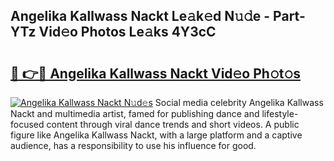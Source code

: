 ## Angelika Kallwass Nackt Le𝚊k𝚎d N𝚞𝚍e - Part-YTz Vid𝚎o Photos Le𝚊ks 4Y3cC

# <h2><a href="http://fb7vo6.evod.top/?m=Angelika+Kallwass+Nackt">🔗 👉🔴 Angelika Kallwass Nackt Vid𝚎o Ph𝚘t𝚘s</a></h2>

[![Angelika Kallwass Nackt N𝚞d𝚎s](https://i.imgur.com/8V9OHl7.gif)](http://fb7vo6.evod.top/?m=Angelika+Kallwass+Nackt)
Social media celebrity Angelika Kallwass Nackt and multimedia artist, famed for publishing dance and lifestyle-focused content through viral dance trends and short videos. A public figure like Angelika Kallwass Nackt, with a large platform and a captive audience, has a responsibility to use his influence for good. 

